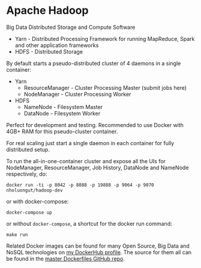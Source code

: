 # Apache Hadoop

Big Data Distributed Storage and Compute Software

- Yarn - Distributed Processing Framework for running MapReduce, Spark and other application frameworks
- HDFS - Distributed Storage

By default starts a pseudo-distributed cluster of 4 daemons in a single container:

- Yarn
  - ResourceManager - Cluster Processing Master (submit jobs here)
  - NodeManager - Cluster Processing Worker
- HDFS
  - NameNode - Filesystem Master
  - DataNode - Filesystem Worker

Perfect for development and testing. Recommended to use Docker with 4GB+ RAM for this pseudo-cluster container.

For real scaling just start a single daemon in each container for fully distributed setup.


To run the all-in-one-container cluster and expose all the UIs for NodeManager, ResourceManager, Job History, DataNode and NameNode respectively, do:
```
docker run -ti -p 8042 -p 8088 -p 19888 -p 9064 -p 9070 nholuongut/hadoop-dev
```

or with docker-compose:

```
docker-compose up
```

or without `docker-compose`, a shortcut for the docker run command:

```
make run
```


Related Docker images can be found for many Open Source, Big Data and NoSQL technologies on [my DockerHub profile](https://hub.docker.com/r/nholuongut).
The source for them all can be found in the [master Dockerfiles GitHub repo](https://github.com/nholuongut/Dockerfiles/).
